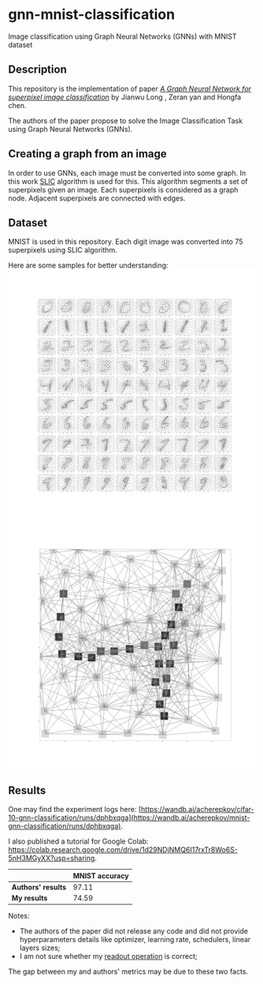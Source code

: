 # gnn-mnist-classification
Image classification using Graph Neural Networks (GNNs) with MNIST dataset

## Description
This repository is the implementation of paper [*A Graph Neural Network for superpixel image classification*](https://iopscience.iop.org/article/10.1088/1742-6596/1871/1/012071/pdf) by Jianwu Long , Zeran yan and Hongfa chen.

The authors of the paper propose to solve the Image Classification Task using Graph Neural Networks (GNNs).

## Creating a graph from an image
In order to use GNNs, each image must be converted into some graph. In this work [SLIC](https://www.epfl.ch/labs/ivrl/research/slic-superpixels/) algorithm is used for this. This algorithm segments a set of superpixels given an image. Each superpixels is considered as a graph node. Adjacent superpixels are connected with edges.

## Dataset
MNIST is used in this repository. Each digit image was converted into 75 superpixels using SLIC algorithm.

Here are some samples for better understanding:
![Superpixels](/all_classes.jpg?raw=true "Superpixels")
![Superpixels](/one_class.jpg?raw=true "Superpixels")

## Results 
One may find the experiment logs here: [https://wandb.ai/acherepkov/cifar-10-gnn-classification/runs/dphbxqga](https://wandb.ai/acherepkov/mnist-gnn-classification/runs/dphbxqga).

I also published a tutorial for Google Colab: https://colab.research.google.com/drive/1d29NDjNMQ6I17rxTr8Wo6S-5nH3MGyXX?usp=sharing.

|                  | MNIST accuracy |
|------------------|-------------------|
| **Authors' results** | 97.11             |
| **My results**       | 74.59             |

Notes:
* The authors of the paper did not release any code and did not provide hyperparameters details like optimizer, learning rate, schedulers, linear layers sizes;
* I am not sure whether my [readout operation](https://github.com/Anton-Cherepkov/gnn-mnist-classification/blob/master/gnn_image_classification/model.py#L60) is correct;

The gap between my and authors' metrics may be due to these two facts.
